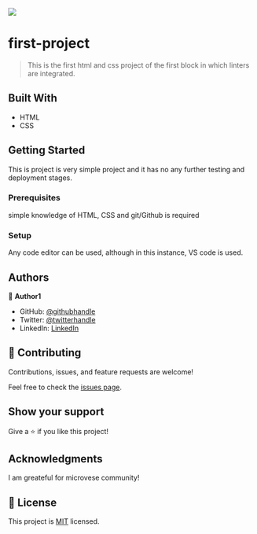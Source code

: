 
![](https://img.shields.io/badge/Microverse-blueviolet)

# first-project

> This is the first html and css project of the first block in which linters are integrated.


## Built With

- HTML
- CSS

## Getting Started

This is project is very simple project and it has no any further testing and deployment stages.

### Prerequisites
simple knowledge of HTML, CSS and git/Github is required 

### Setup
Any code editor can be used, although in this instance, VS code is used.

## Authors

👤 **Author1**

- GitHub: [@githubhandle](https://github.com/belaymit?tab=repositories)
- Twitter: [@twitterhandle](https://twitter.com/2belamit)
- LinkedIn: [LinkedIn](https://www.linkedin.com/in/belay-birhanu-144ba714b/)

## 🤝 Contributing

Contributions, issues, and feature requests are welcome!

Feel free to check the [issues page](../../issues/).

## Show your support

Give a ⭐️ if you like this project!

## Acknowledgments
I am greateful for microvese community!
## 📝 License

This project is [MIT](./LICENSE) licensed.


